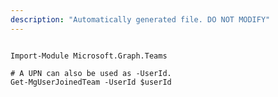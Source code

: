 ```yaml
---
description: "Automatically generated file. DO NOT MODIFY"
---
```


```powershellv1

Import-Module Microsoft.Graph.Teams

# A UPN can also be used as -UserId.
Get-MgUserJoinedTeam -UserId $userId

```